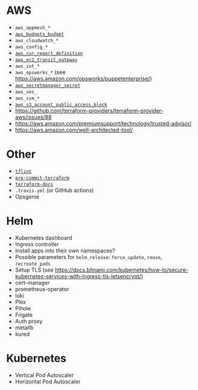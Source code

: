 # AWS
- `aws_appmesh_*`
- [`aws_budgets_budget`](https://www.terraform.io/docs/providers/aws/r/budgets_budget.html)
- `aws_cloudwatch_*`
- `aws_config_*`
- [`aws_cur_report_definition`](https://www.terraform.io/docs/providers/aws/r/cur_report_definition.html)
- [`aws_ec2_transit_gateway`](https://www.terraform.io/docs/providers/aws/r/ec2_transit_gateway.html)
- `aws_iot_*`
- `aws_opsworks_*` (see https://aws.amazon.com/opsworks/puppetenterprise/)
- [`aws_secretmanager_secret`](https://www.terraform.io/docs/providers/aws/r/secretsmanager_secret.html)
- `aws_ses_`
- `aws_ssm_*`
- [`aws_s3_account_public_access_block`](https://www.terraform.io/docs/providers/aws/r/s3_account_public_access_block.html)
- https://github.com/terraform-providers/terraform-provider-aws/issues/88
- https://aws.amazon.com/premiumsupport/technology/trusted-advisor/
- https://aws.amazon.com/well-architected-tool/

# Other
- [`tflint`](https://github.com/wata727/tflintu)
- [`pre-commit-terraform`](https://github.com/antonbabenko/pre-commit-terraform)
- [`terraform-docs`](https://github.com/segmentio/terraform-docs)
- `.travis.yml` (or GitHub actions)
- Opsgenie

# Helm
- Kubernetes dashboard
- Ingress controller
- Install apps into their own namespaces?
- Possible parameters for `helm_release`: `force_update`, `reuse`, `recreate_pods`
- Setup TLS (see https://docs.bitnami.com/kubernetes/how-to/secure-kubernetes-services-with-ingress-tls-letsencrypt/)
- cert-manager
- prometheus-operator
- loki
- Plex
- Pihole
- Frigate
- Auth proxy
- metallb
- kured

# Kubernetes
- Vertical Pod Autoscaler
- Horizontal Pod Autoscaler

